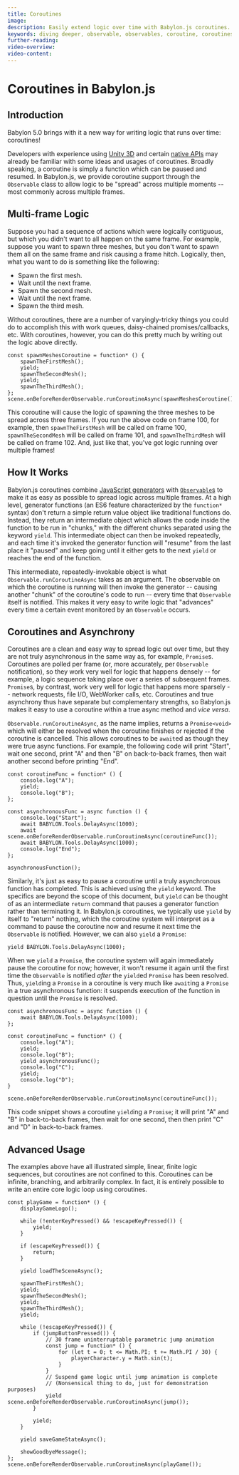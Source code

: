 ```yaml
---
title: Coroutines
image:
description: Easily extend logic over time with Babylon.js coroutines.
keywords: diving deeper, observable, observables, coroutine, coroutines
further-reading:
video-overview:
video-content:
---
```


# Coroutines in Babylon.js

## Introduction

Babylon 5.0 brings with it a new way for writing logic that runs over time: 
coroutines!

Developers with experience using 
[Unity 3D](https://docs.unity3d.com/Manual/Coroutines.html) and certain 
[native APIs](https://en.cppreference.com/w/cpp/language/coroutines) may 
already be familiar with some ideas and usages of coroutines. Broadly 
speaking, a coroutine is simply a function which can be paused and resumed.
In Babylon.js, we provide coroutine support through the `Observable` class
to allow logic to be "spread" across multiple moments -- most commonly 
across multiple frames.

## Multi-frame Logic

Suppose you had a sequence of actions which were logically contiguous, but 
which you didn't want to all happen on the same frame. For example, suppose 
you want to spawn three meshes, but you don't want to spawn them all on the 
same frame and risk causing a frame hitch. Logically, then, what you want to
do is something like the following:

- Spawn the first mesh.
- Wait until the next frame.
- Spawn the second mesh.
- Wait until the next frame.
- Spawn the third mesh.

Without coroutines, there are a number of varyingly-tricky things you could 
do to accomplish this with work queues, daisy-chained promises/callbacks, 
etc. With coroutines, however, you can do this pretty much by writing out 
the logic above directly.

```
const spawnMeshesCoroutine = function* () {
    spawnTheFirstMesh();
    yield;
    spawnTheSecondMesh();
    yield;
    spawnTheThirdMesh();
};
scene.onBeforeRenderObservable.runCoroutineAsync(spawnMeshesCoroutine());
```

This coroutine will cause the logic of spawning the three meshes to be 
spread across three frames. If you run the above code on frame 100, for 
example, then `spawnTheFirstMesh` will be called on frame 100, 
`spawnTheSecondMesh` will be called on frame 101, and `spawnTheThirdMesh`
will be called on frame 102. And, just like that, you've got logic running
over multiple frames!

## How It Works

Babylon.js coroutines combine 
[JavaScript generators](https://javascript.info/generators) with 
[`Observable`s](https://doc.babylonjs.com/features/divingDeeper/events/observables)
to make it as easy as possible to spread logic across multiple frames.
At a high level, generator functions (an ES6 feature characterized by the
`function*` syntax) don't return a simple return value object like 
traditional functions do. Instead, they return an intermediate object which
allows the code inside the function to be run in "chunks," with the 
different chunks separated using the keyword `yield`. This intermediate
object can then be invoked repeatedly, and each time it's invoked the 
generator function will "resume" from the last place it "paused" and keep 
going until it either gets to the next `yield` or reaches the end of the 
function.

This intermediate, repeatedly-invokable object is what 
`Observable.runCoroutineAsync` takes as an argument. The observable on which
the coroutine is running will then invoke the generator -- causing another 
"chunk" of the coroutine's code to run -- every time that `Observable`
itself is notified. This makes it very easy to write logic that "advances"
every time a certain event monitored by an `Observable` occurs.

## Coroutines and Asynchrony

Coroutines are a clean and easy way to spread logic out over time, but they 
are not truly asynchronous in the same way as, for example, `Promise`s.
Coroutines are polled per frame (or, more accurately, per `Observable`
notification), so they work very well for logic that happens densely --
for example, a logic sequence taking place over a series of subsequent 
frames. `Promise`s, by contrast, work very well for logic that happens
more sparsely -- network requests, file I/O, WebWorker calls, etc.
Coroutines and true asynchrony thus have separate but complementary 
strengths, so Babylon.js makes it easy to use a coroutine within a true
async method and _vice versa_.

`Observable.runCoroutineAsync`, as the name implies, returns a 
`Promise<void>` which will either be resolved when the coroutine finishes
or rejected if the coroutine is cancelled. This allows coroutines to be 
`await`ed as though they were true async functions. For example, the 
following code will print "Start", wait one second, print "A" and then "B" 
on back-to-back frames, then wait another second before printing "End".

```
const coroutineFunc = function* () {
    console.log("A");
    yield;
    console.log("B");
};

const asynchronousFunc = async function () {
    console.log("Start");
    await BABYLON.Tools.DelayAsync(1000);
    await scene.onBeforeRenderObservable.runCoroutineAsync(coroutineFunc());
    await BABYLON.Tools.DelayAsync(1000);
    console.log("End");
};

asynchronousFunction();
```

Similarly, it's just as easy to pause a coroutine until a truly asynchronous
function has completed. This is achieved using the `yield` keyword. The 
specifics are beyond the scope of this document, but `yield` can be thought
of as an intermediate `return` command that pauses a generator function 
rather than terminating it. In Babylon.js coroutines, we typically use 
`yield` by itself to "return" nothing, which the coroutine system will
interpret as a command to pause the coroutine now and resume it next time
the `Observable` is notified. However, we can also `yield` a `Promise`:


```
yield BABYLON.Tools.DelayAsync(1000);
```

When we `yield` a `Promise`, the coroutine system will again immediately
pause the coroutine for now; however, it won't resume it again until the
first time the `Observable` is notified _after_ the `yield`ed `Promise`
has been resolved. Thus, `yield`ing a `Promise` in a coroutine is very
much like `await`ing a `Promise` in a true asynchronous function: it 
suspends execution of the function in question until the `Promise` is 
resolved.

```
const asynchronousFunc = async function () {
    await BABYLON.Tools.DelayAsync(1000);
};

const coroutineFunc = function* () {
    console.log("A");
    yield;
    console.log("B");
    yield asynchronousFunc();
    console.log("C");
    yield;
    console.log("D");
}

scene.onBeforeRenderObservable.runCoroutineAsync(coroutineFunc());
```

This code snippet shows a coroutine `yield`ing a `Promise`; it will print
"A" and "B" in back-to-back frames, then wait for one second, then then
print "C" and "D" in back-to-back frames.

## Advanced Usage

The examples above have all illustrated simple, linear, finite logic 
sequences, but coroutines are not confined to this. Coroutines can be
infinite, branching, and arbitrarily complex. In fact, it is entirely
possible to write an entire core logic loop using coroutines.

```
const playGame = function* () {
    displayGameLogo();

    while (!enterKeyPressed() && !escapeKeyPressed()) {
        yield;
    }

    if (escapeKeyPressed()) {
        return;
    }

    yield loadTheSceneAsync();

    spawnTheFirstMesh();
    yield;
    spawnTheSecondMesh();
    yield;
    spawnTheThirdMesh();
    yield;

    while (!escapeKeyPressed()) {
        if (jumpButtonPressed()) {
            // 30 frame uninterruptable parametric jump animation
            const jump = function* () {
                for (let t = 0; t <= Math.PI; t += Math.PI / 30) {
                    playerCharacter.y = Math.sin(t);
                }
            }
            // Suspend game logic until jump animation is complete
            // (Nonsensical thing to do, just for demonstration purposes)
            yield scene.onBeforeRenderObservable.runCoroutineAsync(jump());
        }

        yield;
    }

    yield saveGameStateAsync();

    showGoodbyeMessage();
};
scene.onBeforeRenderObservable.runCoroutineAsync(playGame());
```
